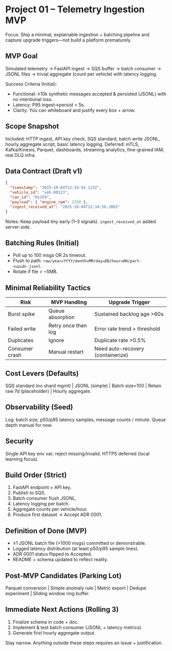 # Project 01 – Telemetry Ingestion MVP

Focus: Ship a minimal, explainable ingestion + batching pipeline and capture upgrade triggers—not build a platform prematurely.

## MVP Goal
Simulated telemetry → FastAPI ingest → SQS buffer → batch consumer → JSONL files → trivial aggregate (count per vehicle) with latency logging.

Success Criteria (Initial):
* Functional: ≥10k synthetic messages accepted & persisted (JSONL) with no intentional loss.
* Latency: P95 ingest→persist < 5s.
* Clarity: You can whiteboard and justify every box + arrow.

## Scope Snapshot
Included: HTTP ingest, API key check, SQS standard, batch write JSONL, hourly aggregate script, basic latency logging.
Deferred: mTLS, Kafka/Kinesis, Parquet, dashboards, streaming analytics, fine-grained IAM, real DLQ infra.

## Data Contract (Draft v1)
```json
{
  "timestamp": "2025-10-04T12:34:56.123Z",
  "vehicle_id": "veh-00123",
  "can_id": "0x1F0",
  "payload": { "engine_rpm": 2150 },
  "ingest_received_at": "2025-10-04T12:34:56.200Z"
}
```
Notes: Keep payload tiny early (1–3 signals). `ingest_received_at` added server-side.

## Batching Rules (Initial)
* Poll up to 100 msgs OR 2s timeout.
* Flush to path: `raw/year=YYYY/month=MM/day=DD/hour=HH/part-<uuid>.jsonl`.
* Rotate if file > ~5MB.

## Minimal Reliability Tactics
| Risk | MVP Handling | Upgrade Trigger |
|------|--------------|-----------------|
| Burst spike | Queue absorption | Sustained backlog age >60s |
| Failed write | Retry once then log | Error rate trend > threshold |
| Duplicates | Ignore | Duplicate rate >0.5% |
| Consumer crash | Manual restart | Need auto-recovery (containerize) |

## Cost Levers (Defaults)
SQS standard (no shard mgmt) | JSONL (simple) | Batch size=100 | Retain raw 7d (placeholder) | Hourly aggregate.

## Observability (Seed)
Log: batch size, p50/p95 latency samples, message counts / minute. Queue depth manual for now.

## Security
Single API key env var; reject missing/invalid. HTTPS deferred (local learning focus).

## Build Order (Strict)
1. FastAPI endpoint + API key.
2. Publish to SQS.
3. Batch consumer flush JSONL.
4. Latency logging per batch.
5. Aggregate counts per vehicle/hour.
6. Produce first dataset → Accept ADR 0001.

## Definition of Done (MVP)
* ≥1 JSONL batch file (>1000 msgs) committed or demonstrable.
* Logged latency distribution (at least p50/p95 sample lines).
* ADR 0001 status flipped to Accepted.
* README + schema updated to reflect reality.

## Post-MVP Candidates (Parking Lot)
Parquet conversion | Simple anomaly rule | Metric export | Dedupe experiment | Sliding window ring buffer.

## Immediate Next Actions (Rolling 3)
1. Finalize schema in code + doc.
2. Implement & test batch consumer (JSONL + latency metrics).
3. Generate first hourly aggregate output.

Stay narrow. Anything outside these steps requires an issue + justification.
